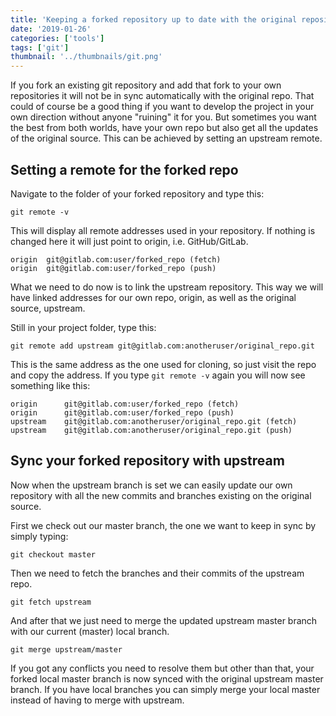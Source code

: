 ```yaml
---
title: 'Keeping a forked repository up to date with the original repository'
date: '2019-01-26'
categories: ['tools']
tags: ['git']
thumbnail: '../thumbnails/git.png'
---
```


If you fork an existing git repository and add that fork to your own repositories it will not be in sync automatically with the original repo. That could of course be a good thing if you want to develop the project in your own direction without anyone "ruining" it for you. But sometimes you want the best from both worlds, have your own repo but also get all the updates of the original source. This can be achieved by setting an upstream remote.

## Setting a remote for the forked repo

Navigate to the folder of your forked repository and type this:

```shell
git remote -v
```

This will display all remote addresses used in your repository. If nothing is changed here it will just point to origin, i.e. GitHub/GitLab.

```
origin  git@gitlab.com:user/forked_repo (fetch)
origin  git@gitlab.com:user/forked_repo (push)
```

What we need to do now is to link the upstream repository. This way we will have linked addresses for our own repo, origin, as well as the original source, upstream.

Still in your project folder, type this:

```shell
git remote add upstream git@gitlab.com:anotheruser/original_repo.git
```

This is the same address as the one used for cloning, so just visit the repo and copy the address. If you type `git remote -v` again you will now see something like this:

```
origin      git@gitlab.com:user/forked_repo (fetch)
origin      git@gitlab.com:user/forked_repo (push)
upstream    git@gitlab.com:anotheruser/original_repo.git (fetch)
upstream    git@gitlab.com:anotheruser/original_repo.git (push)
```

## Sync your forked repository with upstream

Now when the upstream branch is set we can easily update our own repository with all the new commits and branches existing on the original source.

First we check out our master branch, the one we want to keep in sync by simply typing:

```shell
git checkout master
```

Then we need to fetch the branches and their commits of the upstream repo.

```shell
git fetch upstream
```

And after that we just need to merge the updated upstream master branch with our current (master) local branch.

```shell
git merge upstream/master
```

If you got any conflicts you need to resolve them but other than that, your forked local master branch is now synced with the original upstream master branch. If you have local branches you can simply merge your local master instead of having to merge with upstream.

